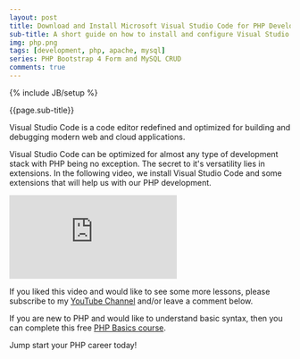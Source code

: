 ```yaml
---
layout: post
title: Download and Install Microsoft Visual Studio Code for PHP Development
sub-title: A short guide on how to install and configure Visual Studio Code for PHP Development
img: php.png
tags: [development, php, apache, mysql]
series: PHP Bootstrap 4 Form and MySQL CRUD
comments: true
---
```

{% include JB/setup %}

{{page.sub-title}}

<!--more-->
Visual Studio Code is a code editor redefined and optimized for building and debugging modern web and cloud applications. 

Visual Studio Code can be optimized for almost any type of development stack with PHP being no exception. The secret to it's versatility lies in extensions. In the following video, we install Visual Studio Code and some extensions that will help us with our PHP development. 

<div class="embed-responsive embed-responsive-16by9">
    <iframe  src="https://www.youtube.com/embed/iUPeGVi_uwI" frameborder="0" allow="accelerometer; autoplay; encrypted-media; gyroscope; picture-in-picture" allowfullscreen></iframe>
</div>

If you liked this video and would like to see some more lessons, please subscribe to my [YouTube Channel](http://bit.ly/2JlTIs4) and/or leave a comment below.


If you are new to PHP and would like to understand basic syntax, then you can complete this free [PHP Basics course](http://bit.ly/2nEh7NT). 

Jump start your PHP career today!

